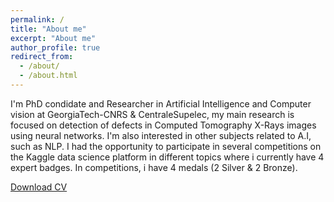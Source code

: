 ```yaml
---
permalink: /
title: "About me"
excerpt: "About me"
author_profile: true
redirect_from: 
  - /about/
  - /about.html
---
```


I'm PhD condidate and Researcher in Artificial Intelligence and Computer vision at GeorgiaTech-CNRS & CentraleSupelec, my main research is focused on detection of defects in Computed Tomography X-Rays images using neural networks. I'm also interested in other subjects related to A.I, such as NLP. 
I had the opportunity to participate in several competitions on the Kaggle data science platform in different topics where i currently have 4 expert badges. In competitions, i have 4 medals (2 Silver & 2 Bronze).  

[Download CV](http://salimkhazem.github.io/files/resume.pdf)
